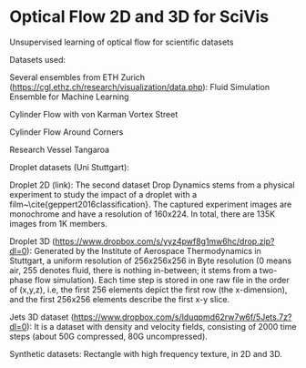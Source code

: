 # Optical Flow 2D and 3D for SciVis
Unsupervised learning of optical flow for scientific datasets

Datasets used:

Several ensembles from ETH Zurich (https://cgl.ethz.ch/research/visualization/data.php):
Fluid Simulation Ensemble for Machine Learning

Cylinder Flow with von Karman Vortex Street

Cylinder Flow Around Corners

Research Vessel Tangaroa


Droplet datasets (Uni Stuttgart):

Droplet 2D (link):
The second dataset Drop Dynamics stems from a physical experiment to study the impact of a droplet with a film~\cite{geppert2016classification}.
The captured experiment images are monochrome and have a resolution of 160x224.
In total, there are 135K images from 1K members.

Droplet 3D (https://www.dropbox.com/s/yyz4pwf8g1mw6hc/drop.zip?dl=0):
Generated by the Institute of Aerospace Thermodynamics in Stuttgart, a uniform resolution of 256x256x256 in Byte resolution (0 means air, 255 denotes fluid, there is nothing in-between; it stems from a two-phase flow simulation). Each time step is stored in one raw file in the order of (x,y,z), i.e, the first 256 elements depict the first row (the x-dimension), and the first 256x256 elements describe the first x-y slice.

Jets 3D dataset (https://www.dropbox.com/s/lduqpmd62rw7w6f/5Jets.7z?dl=0):
It is a dataset with density  and velocity fields, consisting of 2000 time steps (about 50G compressed,  80G uncompressed).

Synthetic datasets: Rectangle with high frequency texture, in 2D and 3D.
